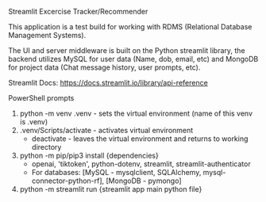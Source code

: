 Streamlit Excercise Tracker/Recommender

This application is a test build for working with RDMS (Relational Database Management Systems).

The UI and server middleware is built on the Python streamlit library, 
    the backend utilizes MySQL for user data (Name, dob, email, etc) 
    and MongoDB for project data (Chat message history, user prompts, etc).

Streamlit Docs: https://docs.streamlit.io/library/api-reference

PowerShell prompts
1. python -m venv .venv - sets the virtual environment (name of this venv is .venv)
2. .venv/Scripts/activate - activates virtual environment
    - deactivate - leaves the virtual environment and returns to working directory
3. python -m pip/pip3 install {dependencies}
    - openai, 'tiktoken', python-dotenv, streamlit, streamlit-authenticator
    - For databases: [MySQL - mysqlclient, SQLAlchemy, mysql-connector-python-rf], [MongoDB - pymongo]
4. python -m streamlit run {streamlit app main python file}